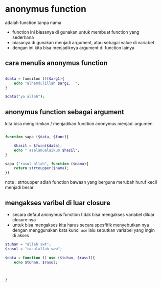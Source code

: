 # anonymus function
adalah function tanpa nama
- function ini biasanya di gunakan untuk membuat function yang sederhana
- biasanya di gunakan menjadi argument, atau sebagai value di variabel
- dengan ini kita bisa menjadiknya argument di function lainya


## cara menulis anonymus function

```php

$data = funciton ()($arg1){
    echo "alhamdulillah $arg1,  ";
}

$data("ya allah");

```


## anonymus function sebagai argument

kita bisa mengirimkan / menjadikan function anonymus menjadi argumen



```php

function sapa ($data, $func){

    $hasil = $fucn($data);
    echo " asalamualaikum $hasil";
}

sapa ("rasul allah", function ($nama){
    return strtoupper($nama); 
})


```
note : strtoupper adlah function bawaan yang berguna merubah huruf kecil menjadi besar



## mengakses varibel di luar closure
- secara defaul anonymus function tidak bisa mengakses variabel diluar closure nya
- untuk bisa mengakses kita harus secara spesfifik menyebutkan nya dengan menggunakan kata kunci `use`
lalu sebutkan variabel yang ingin di akses
```php
$tuhan = "allah swt";
$rasul = "rasulallah saw";

$data = function () use ($tuhan, $rasul){
    echo $tuhan, $rasul;



}

```